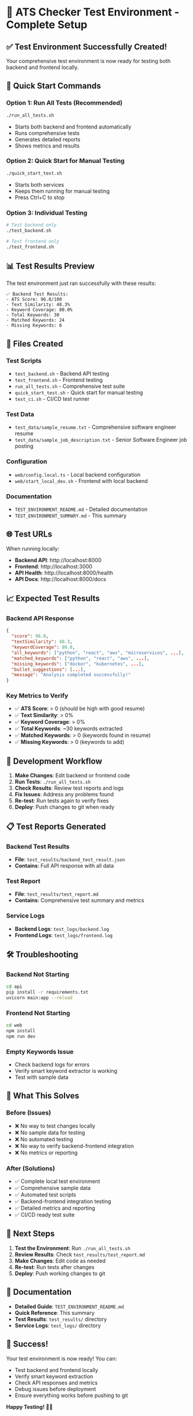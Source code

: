 # 🧪 ATS Checker Test Environment - Complete Setup

## ✅ **Test Environment Successfully Created!**

Your comprehensive test environment is now ready for testing both backend and frontend locally.

## 🚀 **Quick Start Commands**

### **Option 1: Run All Tests (Recommended)**
```bash
./run_all_tests.sh
```
- Starts both backend and frontend automatically
- Runs comprehensive tests
- Generates detailed reports
- Shows metrics and results

### **Option 2: Quick Start for Manual Testing**
```bash
./quick_start_test.sh
```
- Starts both services
- Keeps them running for manual testing
- Press Ctrl+C to stop

### **Option 3: Individual Testing**
```bash
# Test backend only
./test_backend.sh

# Test frontend only  
./test_frontend.sh
```

## 📊 **Test Results Preview**

The test environment just ran successfully with these results:

```
✅ Backend Test Results:
- ATS Score: 96.0/100
- Text Similarity: 48.3%
- Keyword Coverage: 80.0%
- Total Keywords: 30
- Matched Keywords: 24
- Missing Keywords: 6
```

## 📁 **Files Created**

### **Test Scripts**
- `test_backend.sh` - Backend API testing
- `test_frontend.sh` - Frontend testing
- `run_all_tests.sh` - Comprehensive test suite
- `quick_start_test.sh` - Quick start for manual testing
- `test_ci.sh` - CI/CD test runner

### **Test Data**
- `test_data/sample_resume.txt` - Comprehensive software engineer resume
- `test_data/sample_job_description.txt` - Senior Software Engineer job posting

### **Configuration**
- `web/config.local.ts` - Local backend configuration
- `web/start_local_dev.sh` - Frontend with local backend

### **Documentation**
- `TEST_ENVIRONMENT_README.md` - Detailed documentation
- `TEST_ENVIRONMENT_SUMMARY.md` - This summary

## 🌐 **Test URLs**

When running locally:
- **Backend API**: http://localhost:8000
- **Frontend**: http://localhost:3000
- **API Health**: http://localhost:8000/health
- **API Docs**: http://localhost:8000/docs

## 📈 **Expected Test Results**

### **Backend API Response**
```json
{
  "score": 96.0,
  "textSimilarity": 48.3,
  "keywordCoverage": 80.0,
  "all_keywords": ["python", "react", "aws", "microservices", ...],
  "matched_keywords": ["python", "react", "aws", ...],
  "missing_keywords": ["docker", "kubernetes", ...],
  "bullet_suggestions": [...],
  "message": "Analysis completed successfully!"
}
```

### **Key Metrics to Verify**
- ✅ **ATS Score**: > 0 (should be high with good resume)
- ✅ **Text Similarity**: > 0%
- ✅ **Keyword Coverage**: > 0%
- ✅ **Total Keywords**: ~30 keywords extracted
- ✅ **Matched Keywords**: > 0 (keywords found in resume)
- ✅ **Missing Keywords**: > 0 (keywords to add)

## 🔧 **Development Workflow**

1. **Make Changes**: Edit backend or frontend code
2. **Run Tests**: `./run_all_tests.sh`
3. **Check Results**: Review test reports and logs
4. **Fix Issues**: Address any problems found
5. **Re-test**: Run tests again to verify fixes
6. **Deploy**: Push changes to git when ready

## 📋 **Test Reports Generated**

### **Backend Test Results**
- **File**: `test_results/backend_test_result.json`
- **Contains**: Full API response with all data

### **Test Report**
- **File**: `test_results/test_report.md`
- **Contains**: Comprehensive test summary and metrics

### **Service Logs**
- **Backend Logs**: `test_logs/backend.log`
- **Frontend Logs**: `test_logs/frontend.log`

## 🛠️ **Troubleshooting**

### **Backend Not Starting**
```bash
cd api
pip install -r requirements.txt
uvicorn main:app --reload
```

### **Frontend Not Starting**
```bash
cd web
npm install
npm run dev
```

### **Empty Keywords Issue**
- Check backend logs for errors
- Verify smart keyword extractor is working
- Test with sample data

## 🎯 **What This Solves**

### **Before (Issues)**
- ❌ No way to test changes locally
- ❌ No sample data for testing
- ❌ No automated testing
- ❌ No way to verify backend-frontend integration
- ❌ No metrics or reporting

### **After (Solutions)**
- ✅ Complete local test environment
- ✅ Comprehensive sample data
- ✅ Automated test scripts
- ✅ Backend-frontend integration testing
- ✅ Detailed metrics and reporting
- ✅ CI/CD ready test suite

## 🚀 **Next Steps**

1. **Test the Environment**: Run `./run_all_tests.sh`
2. **Review Results**: Check `test_results/test_report.md`
3. **Make Changes**: Edit code as needed
4. **Re-test**: Run tests after changes
5. **Deploy**: Push working changes to git

## 📖 **Documentation**

- **Detailed Guide**: `TEST_ENVIRONMENT_README.md`
- **Quick Reference**: This summary
- **Test Results**: `test_results/` directory
- **Service Logs**: `test_logs/` directory

## 🎉 **Success!**

Your test environment is now ready! You can:
- Test backend and frontend locally
- Verify smart keyword extraction
- Check API responses and metrics
- Debug issues before deployment
- Ensure everything works before pushing to git

**Happy Testing!** 🧪✨
